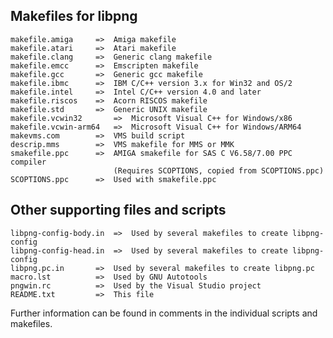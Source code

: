 Makefiles for libpng
--------------------

    makefile.amiga     =>  Amiga makefile
    makefile.atari     =>  Atari makefile
    makefile.clang     =>  Generic clang makefile
    makefile.emcc      =>  Emscripten makefile
    makefile.gcc       =>  Generic gcc makefile
    makefile.ibmc      =>  IBM C/C++ version 3.x for Win32 and OS/2
    makefile.intel     =>  Intel C/C++ version 4.0 and later
    makefile.riscos    =>  Acorn RISCOS makefile
    makefile.std       =>  Generic UNIX makefile
    makefile.vcwin32       =>  Microsoft Visual C++ for Windows/x86
    makefile.vcwin-arm64   =>  Microsoft Visual C++ for Windows/ARM64
    makevms.com        =>  VMS build script
    descrip.mms        =>  VMS makefile for MMS or MMK
    smakefile.ppc      =>  AMIGA smakefile for SAS C V6.58/7.00 PPC compiler
                           (Requires SCOPTIONS, copied from SCOPTIONS.ppc)
    SCOPTIONS.ppc      =>  Used with smakefile.ppc

Other supporting files and scripts
----------------------------------

    libpng-config-body.in  =>  Used by several makefiles to create libpng-config
    libpng-config-head.in  =>  Used by several makefiles to create libpng-config
    libpng.pc.in       =>  Used by several makefiles to create libpng.pc
    macro.lst          =>  Used by GNU Autotools
    pngwin.rc          =>  Used by the Visual Studio project
    README.txt         =>  This file

Further information can be found in comments in the individual scripts and
makefiles.
